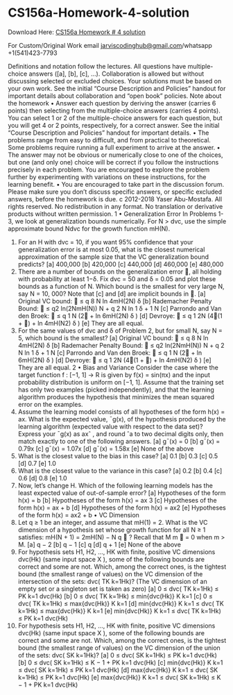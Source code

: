 # CS156a-Homework-4-solution

Download Here: [CS156a Homework # 4 solution](https://jarviscodinghub.com/assignment/cs156a-homework-4-solution/)

For Custom/Original Work email jarviscodinghub@gmail.com/whatsapp +1(541)423-7793

Definitions and notation follow the lectures. All questions have multiple-choice answers ([a], [b], [c], …). Collaboration is allowed but without discussing selected or
excluded choices. Your solutions must be based on your own work. See the initial
“Course Description and Policies” handout for important details about collaboration and “open book” policies.
Note about the homework
• Answer each question by deriving the answer (carries 6 points) then selecting
from the multiple-choice answers (carries 4 points). You can select 1 or 2 of
the multiple-choice answers for each question, but you will get 4 or 2 points,
respectively, for a correct answer. See the initial “Course Description and
Policies” handout for important details.
• The problems range from easy to difficult, and from practical to theoretical.
Some problems require running a full experiment to arrive at the answer.
• The answer may not be obvious or numerically close to one of the choices,
but one (and only one) choice will be correct if you follow the instructions
precisely in each problem. You are encouraged to explore the problem further
by experimenting with variations on these instructions, for the learning benefit.
• You are encouraged to take part in the discussion forum. Please make sure you
don’t discuss specific answers, or specific excluded answers, before the homework
is due.
c 2012-2018 Yaser Abu-Mostafa. All rights reserved. No redistribution in any
format. No translation or derivative products without written permission.
1
• Generalization Error
In Problems 1-3, we look at generalization bounds numerically. For N > dvc, use the
simple approximate bound Ndvc for the growth function mH(N).
1. For an H with dvc = 10, if you want 95% confidence that your generalization
error is at most 0.05, what is the closest numerical approximation of the sample
size that the VC generalization bound predicts?
[a] 400,000
[b] 420,000
[c] 440,000
[d] 460,000
[e] 480,000
2. There are a number of bounds on the generalization error , all holding with
probability at least 1−δ. Fix dvc = 50 and δ = 0.05 and plot these bounds as a
function of N. Which bound is the smallest for very large N, say N = 10, 000?
Note that [c] and [d] are implicit bounds in .
[a] Original VC bound:  ≤
q
8
N
ln 4mH(2N)
δ
[b] Rademacher Penalty Bound:  ≤
q2 ln(2NmH(N))
N +
q
2
N
ln 1
δ +
1
N
[c] Parrondo and Van den Broek:  ≤
q
1
N
(2 + ln 6mH(2N)
δ
)
[d] Devroye:  ≤
q
1
2N
(4(1 + ) + ln 4mH(N2)
δ
)
[e] They are all equal.
3. For the same values of dvc and δ of Problem 2, but for small N, say N = 5,
which bound is the smallest?
[a] Original VC bound:  ≤
q
8
N
ln 4mH(2N)
δ
[b] Rademacher Penalty Bound:  ≤
q2 ln(2NmH(N))
N +
q
2
N
ln 1
δ +
1
N
[c] Parrondo and Van den Broek:  ≤
q
1
N
(2 + ln 6mH(2N)
δ
)
[d] Devroye:  ≤
q
1
2N
(4(1 + ) + ln 4mH(N2)
δ
)
[e] They are all equal.
2
• Bias and Variance
Consider the case where the target function f : [−1, 1] → R is given by f(x) = sin(πx)
and the input probability distribution is uniform on [−1, 1]. Assume that the training
set has only two examples (picked independently), and that the learning algorithm
produces the hypothesis that minimizes the mean squared error on the examples.
4. Assume the learning model consists of all hypotheses of the form h(x) = ax.
What is the expected value, ¯g(x), of the hypothesis produced by the learning
algorithm (expected value with respect to the data set)? Express your ¯g(x) as
axˆ , and round ˆa to two decimal digits only, then match exactly to one of the
following answers.
[a] g¯(x) = 0
[b] g¯(x) = 0.79x
[c] g¯(x) = 1.07x
[d] g¯(x) = 1.58x
[e] None of the above
5. What is the closest value to the bias in this case?
[a] 0.1
[b] 0.3
[c] 0.5
[d] 0.7
[e] 1.0
6. What is the closest value to the variance in this case?
[a] 0.2
[b] 0.4
[c] 0.6
[d] 0.8
[e] 1.0
7. Now, let’s change H. Which of the following learning models has the least
expected value of out-of-sample error?
[a] Hypotheses of the form h(x) = b
[b] Hypotheses of the form h(x) = ax
3
[c] Hypotheses of the form h(x) = ax + b
[d] Hypotheses of the form h(x) = ax2
[e] Hypotheses of the form h(x) = ax2 + b
• VC Dimension
8. Let q ≥ 1 be an integer, and assume that mH(1) = 2. What is the VC dimension
of a hypothesis set whose growth function for all N ≥ 1 satisfies: mH(N + 1) =
2mH(N) −
N
q

? Recall that M
m

= 0 when m > M.
[a] q − 2
[b] q − 1
[c] q
[d] q + 1
[e] None of the above
9. For hypothesis sets H1, H2, …, HK with finite, positive VC dimensions dvc(Hk)
(same input space X ), some of the following bounds are correct and some are
not. Which, among the correct ones, is the tightest bound (the smallest range
of values) on the VC dimension of the intersection of the sets: dvc(
TK
k=1Hk)?
(The VC dimension of an empty set or a singleton set is taken as zero)
[a] 0 ≤ dvc(
TK
k=1Hk) ≤
PK
k=1 dvc(Hk)
[b] 0 ≤ dvc(
TK
k=1Hk) ≤ min{dvc(Hk)}
K
k=1
[c] 0 ≤ dvc(
TK
k=1Hk) ≤ max{dvc(Hk)}
K
k=1
[d] min{dvc(Hk)}
K
k=1 ≤ dvc(
TK
k=1Hk) ≤ max{dvc(Hk)}
K
k=1
[e] min{dvc(Hk)}
K
k=1 ≤ dvc(
TK
k=1Hk) ≤
PK
k=1 dvc(Hk)
10. For hypothesis sets H1, H2, …, HK with finite, positive VC dimensions dvc(Hk)
(same input space X ), some of the following bounds are correct and some are
not. Which, among the correct ones, is the tightest bound (the smallest range
of values) on the VC dimension of the union of the sets: dvc(
SK
k=1Hk)?
[a] 0 ≤ dvc(
SK
k=1Hk) ≤
PK
k=1 dvc(Hk)
[b] 0 ≤ dvc(
SK
k=1Hk) ≤ K − 1 + PK
k=1 dvc(Hk)
[c] min{dvc(Hk)}
K
k=1 ≤ dvc(
SK
k=1Hk) ≤
PK
k=1 dvc(Hk)
[d] max{dvc(Hk)}
K
k=1 ≤ dvc(
SK
k=1Hk) ≤
PK
k=1 dvc(Hk)
[e] max{dvc(Hk)}
K
k=1 ≤ dvc(
SK
k=1Hk) ≤ K − 1 + PK
k=1 dvc(Hk)

